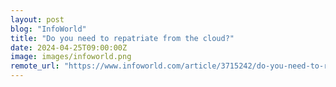 ```yaml
---
layout: post
blog: "InfoWorld"
title: "Do you need to repatriate from the cloud?"
date: 2024-04-25T09:00:00Z
image: images/infoworld.png
remote_url: "https://www.infoworld.com/article/3715242/do-you-need-to-repatriate-from-the-cloud.html#tk.rss_applicationdevelopment"
---
```

